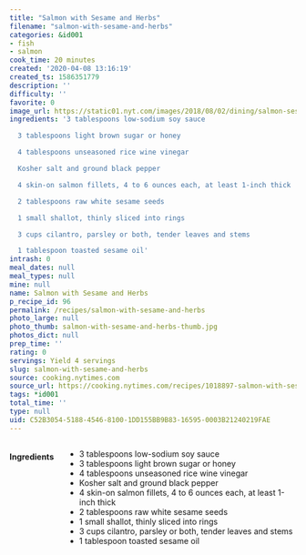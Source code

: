 ```yaml
---
title: "Salmon with Sesame and Herbs"
filename: "salmon-with-sesame-and-herbs"
categories: &id001
- fish
- salmon
cook_time: 20 minutes
created: '2020-04-08 13:16:19'
created_ts: 1586351779
description: ''
difficulty: ''
favorite: 0
image_url: https://static01.nyt.com/images/2018/08/02/dining/salmon-sesame-herbs/salmon-sesame-herbs-articleLarge.jpg
ingredients: '3 tablespoons low-sodium soy sauce

  3 tablespoons light brown sugar or honey

  4 tablespoons unseasoned rice wine vinegar

  Kosher salt and ground black pepper

  4 skin-on salmon fillets, 4 to 6 ounces each, at least 1-inch thick

  2 tablespoons raw white sesame seeds

  1 small shallot, thinly sliced into rings

  3 cups cilantro, parsley or both, tender leaves and stems

  1 tablespoon toasted sesame oil'
intrash: 0
meal_dates: null
meal_types: null
mine: null
name: Salmon with Sesame and Herbs
p_recipe_id: 96
permalink: /recipes/salmon-with-sesame-and-herbs
photo_large: null
photo_thumb: salmon-with-sesame-and-herbs-thumb.jpg
photos_dict: null
prep_time: ''
rating: 0
servings: Yield 4 servings
slug: salmon-with-sesame-and-herbs
source: cooking.nytimes.com
source_url: https://cooking.nytimes.com/recipes/1018897-salmon-with-sesame-and-herbs?action=click&module=Global%20Search%20Recipe%20Card&pgType=search&rank=1
tags: *id001
total_time: ''
type: null
uid: C52B3054-5188-4546-8100-1DD155BB9B83-16595-0003B21240219FAE
---
```

<div class="large-8 medium-7 columns" id="writeup">	</div><!-- #writeup -->
</div><!-- #row-one -->
<div class="row" id="row-two">	<div class="medium-4 small-5 columns" id="ingredients"><h4>Ingredients</h4><div class="box box-ingredients content"><ul>
<li>3 tablespoons low-sodium soy sauce</li>
<li>3 tablespoons light brown sugar or honey</li>
<li>4 tablespoons unseasoned rice wine vinegar</li>
<li>Kosher salt and ground black pepper</li>
<li>4 skin-on salmon fillets, 4 to 6 ounces each, at least 1-inch thick</li>
<li>2 tablespoons raw white sesame seeds</li>
<li>1 small shallot, thinly sliced into rings</li>
<li>3 cups cilantro, parsley or both, tender leaves and stems</li>
<li>1 tablespoon toasted sesame oil</li>
</ul>
</div>	</div>	<div class="medium-6 small-7 columns" id="directions">	</div>
